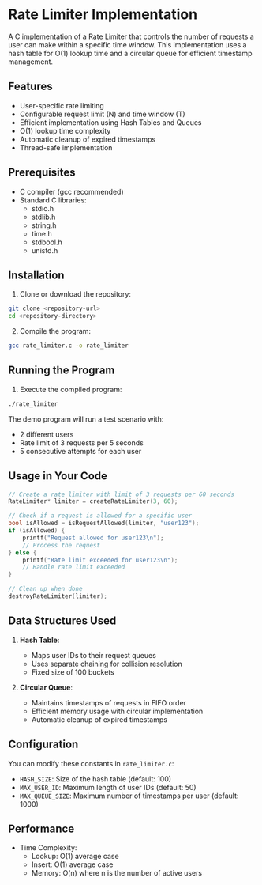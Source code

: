 # Rate Limiter Implementation

A C implementation of a Rate Limiter that controls the number of requests a user can make within a specific time window. This implementation uses a hash table for O(1) lookup time and a circular queue for efficient timestamp management.

## Features
- User-specific rate limiting
- Configurable request limit (N) and time window (T)
- Efficient implementation using Hash Tables and Queues
- O(1) lookup time complexity
- Automatic cleanup of expired timestamps
- Thread-safe implementation

## Prerequisites
- C compiler (gcc recommended)
- Standard C libraries:
  - stdio.h
  - stdlib.h
  - string.h
  - time.h
  - stdbool.h
  - unistd.h

## Installation

1. Clone or download the repository:
```bash
git clone <repository-url>
cd <repository-directory>
```

2. Compile the program:
```bash
gcc rate_limiter.c -o rate_limiter
```

## Running the Program

1. Execute the compiled program:
```bash
./rate_limiter
```

The demo program will run a test scenario with:
- 2 different users
- Rate limit of 3 requests per 5 seconds
- 5 consecutive attempts for each user

## Usage in Your Code

```c
// Create a rate limiter with limit of 3 requests per 60 seconds
RateLimiter* limiter = createRateLimiter(3, 60);

// Check if a request is allowed for a specific user
bool isAllowed = isRequestAllowed(limiter, "user123");
if (isAllowed) {
    printf("Request allowed for user123\n");
    // Process the request
} else {
    printf("Rate limit exceeded for user123\n");
    // Handle rate limit exceeded
}

// Clean up when done
destroyRateLimiter(limiter);
```

## Data Structures Used

1. **Hash Table**:
   - Maps user IDs to their request queues
   - Uses separate chaining for collision resolution
   - Fixed size of 100 buckets

2. **Circular Queue**:
   - Maintains timestamps of requests in FIFO order
   - Efficient memory usage with circular implementation
   - Automatic cleanup of expired timestamps

## Configuration

You can modify these constants in `rate_limiter.c`:
- `HASH_SIZE`: Size of the hash table (default: 100)
- `MAX_USER_ID`: Maximum length of user IDs (default: 50)
- `MAX_QUEUE_SIZE`: Maximum number of timestamps per user (default: 1000)

## Performance

- Time Complexity:
  - Lookup: O(1) average case
  - Insert: O(1) average case
  - Memory: O(n) where n is the number of active users
